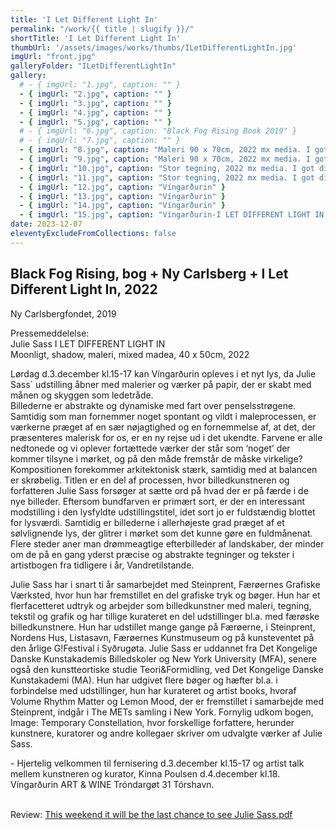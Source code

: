 ```yaml
---
title: 'I Let Different Light In'
permalink: "/work/{{ title | slugify }}/"
shortTitle: 'I Let Different Light In'
thumbUrl: '/assets/images/works/thumbs/ILetDifferentLightIn.jpg'
imgUrl: "front.jpg"
galleryFolder: "ILetDifferentLightIn"
gallery:
  # - { imgUrl: "1.jpg", caption: "" }
  - { imgUrl: "2.jpg", caption: "" }
  - { imgUrl: "3.jpg", caption: "" }
  - { imgUrl: "4.jpg", caption: "" }
  - { imgUrl: "5.jpg", caption: "" }
  # - { imgUrl: "6.jpg", caption: "Black Fog Rising Book 2019" }
  # - { imgUrl: "7.jpg", caption: "" }
  - { imgUrl: "8.jpg", caption: "Maleri 90 x 70cm, 2022 mx media. I got different light nr 1" }
  - { imgUrl: "9.jpg", caption: "Maleri 90 x 70cm, 2022 mx media. I got different light nr 2" }
  - { imgUrl: "10.jpg", caption: "Stor tegning, 2022 mx media. I got different light nr 1" }
  - { imgUrl: "11.jpg", caption: "Stor tegning, 2022 mx media. I got different light nr 2" }
  - { imgUrl: "12.jpg", caption: "Víngarðurin" }
  - { imgUrl: "13.jpg", caption: "Víngarðurin" }
  - { imgUrl: "14.jpg", caption: "Víngarðurin" }
  - { imgUrl: "15.jpg", caption: "Víngarðurin-I LET DIFFERENT LIGHT IN, dec 2022" }
date: 2023-12-07
eleventyExcludeFromCollections: false
---
```



<div class="Txt">
  <h2>Black Fog Rising, bog + Ny Carlsberg + I Let Different Light In, 2022</h2>
  <p>Ny Carlsbergfondet, 2019</p>

  <p>Pressemeddelelse:<br/>
  Julie Sass I LET DIFFERENT LIGHT IN<br/>
  Moonligt, shadow, maleri, mixed madea, 40 x 50cm, 2022<br/>
  
  <p>Lørdag d.3.december kl.15-17 kan Víngarðurin opleves i et nyt lys, da Julie Sass´ udstilling åbner med malerier og værker på papir, der er skabt med månen og skyggen som ledetråde.<br/>
  Billederne er abstrakte og dynamiske med fart over penselsstrøgene. Samtidig som man fornemmer noget spontant og vildt i maleprocessen, er værkerne præget af en sær nøjagtighed og en fornemmelse af, at det, der præsenteres malerisk for os, er en ny rejse ud i det ukendte. Farvene er alle nedtonede og vi oplever fortættede værker der står som ‘noget’ der kommer tilsyne i mørket, og på den måde fremstår de måske virkelige? Kompositionen forekommer arkitektonisk stærk, samtidig med at balancen er skrøbelig. Titlen er en del af processen, hvor billedkunstneren og forfatteren Julie Sass forsøger at sætte ord på hvad der er på færde i de nye billeder. Eftersom bundfarven er primært sort, er der en interessant modstilling i den lysfyldte udstillingstitel, idet sort jo er fuldstændig blottet for lysværdi. Samtidig er billederne i allerhøjeste grad præget af et sølvlignende lys, der glitrer i mørket som det kunne gøre en fuldmånenat. Flere steder aner man drømmeagtige efterbilleder af landskaber, der minder om de på en gang yderst præcise og abstrakte tegninger og tekster i artistbogen fra tidligere i år, Vandretilstande.</p>
  <p>Julie Sass har i snart ti år samarbejdet med Steinprent, Færøernes Grafiske Værksted, hvor hun har fremstillet en del grafiske tryk og bøger. Hun har et flerfacetteret udtryk og arbejder som billedkunstner med maleri, tegning, tekstil og grafik og har tillige kurateret en del udstillinger bl.a. med færøske billedkunstnere. Hun har udstillet mange gange på Færøerne, i Steinprent, Nordens Hus, Listasavn, Færøernes Kunstmuseum og på kunsteventet på den årlige G!Festival i Syðrugøta. Julie Sass er uddannet fra Det Kongelige Danske Kunstakademis Billedskoler og New York University (MFA), senere også den kunstteortiske studie Teori&Formidling, ved Det Kongelige Danske Kunstakademi (MA). Hun har udgivet flere bøger og hæfter bl.a. i forbindelse med udstillinger, hun har kurateret og artist books, hvoraf Volume Rhythm Matter og Lemon Mood, der er fremstillet i samarbejde med Steinprent, indgår i The METs samling i New York. Fornylig udkom bogen, Image: Temporary Constellation, hvor forskellige forfattere, herunder kunstnere, kuratorer og andre kollegaer skriver om udvalgte værker af Julie Sass.</p>
  <p>- Hjertelig velkommen til fernisering d.3.december kl.15-17 og artist talk mellem kunstneren og kurator, Kinna Poulsen d.4.december kl.18. Víngarðurin ART & WINE Tróndargøt 31 Tórshavn.<br/>&nbsp;</p>

  <p>Review: <a href="/assets/images/works/galleries/ILetDifferentLightIn/This weekend it will be the last chance to see Julie Sass.pdf" target="_blank">This weekend it will be the last chance to see Julie Sass.pdf</a></p>
</div>